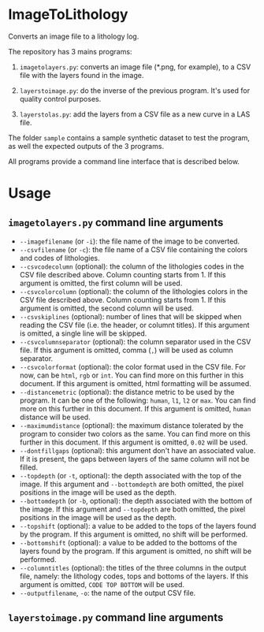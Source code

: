 # ImageToLithology

Converts an image file to a lithology log.

The repository has 3 mains programs:

1. `imagetolayers.py`: converts an image file (*.png, for example), to a CSV file with the layers found in the image.

2. `layerstoimage.py`: do the inverse of the previous program. It's used for quality control purposes.

3. `layerstolas.py`: add the layers from a CSV file as a new curve in a LAS file.

The folder `sample` contains a sample synthetic dataset to test the program, as well the expected outputs of the 3 programs.

All programs provide a command line interface that is described below.

# Usage

## `imagetolayers.py` command line arguments

- `--imagefilename` (or `-i`): the file name of the image to be converted.
- `--csvfilename` (or `-c`): the file name of a CSV file containing the colors and codes of lithologies.
- `--csvcodecolumn` (optional): the column of the lithologies codes in the CSV file described above. Column counting starts from 1. If this argument is omitted, the first column will be used.
- `--csvcolorcolumn` (optional): the column of the lithologies colors in the CSV file described above. Column counting starts from 1. If this argument is omitted, the second column will be used.
- `--csvskiplines` (optional): number of lines that will be skipped when reading the CSV file (i.e. the header, or columnt titles). If this argument is omitted, a single line will be skipped.
- `--csvcolumnseparator` (optional): the column separator used in the CSV file. If this argument is omitted, comma (`,`) will be used as column separator.
- `--csvcolorformat` (optional): the color format used in the CSV file. For now, can be `html`, `rgb` or `int`. You can find more on this further in this document. If this argument is omitted, html formatting will be assumed.
- `--distancemetric` (optional): the distance metric to be used by the program. It can be one of the following: `human`, `l1`, `l2` or `max`. You can find more on this further in this document. If this argument is omitted, `human` distance will be used.
- `--maximumdistance` (optional): the maximum distance tolerated by the program to consider two colors as the same. You can find more on this further in this document. If this argument is omitted, `0.02` will be used.
- `--dontfillgaps` (optional): this argument don't have an associated value. If it is present, the gaps between layers of the same column will not be filled.
- `--topdepth` (or `-t`, optional): the depth associated with the top of the image. If this argument and `--bottomdepth` are both omitted, the pixel positions in the image will be used as the depth.
- `--bottomdepth` (or `-b`, optional): the depth associated with the bottom of the image. If this argument and `--topdepth` are both omitted, the pixel positions in the image will be used as the depth.
- `--topshift` (optional): a value to be added to the tops of the layers found by the program. If this argument is omitted, no shift will be performed.
- `--bottomshift` (optional): a value to be added to the bottoms of the layers found by the program. If this argument is omitted, no shift will be performed.
- `--columntitles` (optional): the titles of the three columns in the output file, namely: the lithology codes, tops and bottoms of the layers. If this argument is omitted, `CODE TOP BOTTOM` will be used.
- `--outputfilename`, `-o`: the name of the output CSV file.

## `layerstoimage.py` command line arguments

